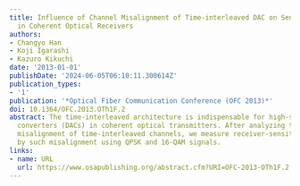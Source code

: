 ```yaml
---
title: Influence of Channel Misalignment of Time-interleaved DAC on Sensitivity Degradation
  in Coherent Optical Receivers
authors:
- Changyo Han
- Koji Igarashi
- Kazuro Kikuchi
date: '2013-01-01'
publishDate: '2024-06-05T06:10:11.300614Z'
publication_types:
- '1'
publication: '*Optical Fiber Communication Conference (OFC 2013)*'
doi: 10.1364/OFC.2013.OTh1F.2
abstract: The time-interleaved architecture is indispensable for high-speed digital-to-analog
  converters (DACs) in coherent optical transmitters. After analyzing the impact of
  misalignment of time-interleaved channels, we measure receiver-sensitivity degradation
  by such misalignment using QPSK and 16-QAM signals.
links:
- name: URL
  url: https://www.osapublishing.org/abstract.cfm?URI=OFC-2013-OTh1F.2
---
```

